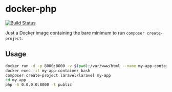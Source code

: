 # docker-php

[![Build Status](https://travis-ci.com/mikefrancis/docker-php.svg?branch=master)](https://travis-ci.com/mikefrancis/docker-php)

Just a Docker image containing the bare minimum to run `composer create-project`.

## Usage

```bash
docker run -d -p 8000:8000 -v $(pwd):/var/www/html --name my-app-container mikefrancis/docker-php
docker exec -it my-app-container bash
composer create-project laravel/laravel my-app
cd my-app
php -S 0.0.0.0:8000 -t public
```
